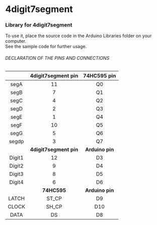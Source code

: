 # 4digit7segment

### Library for 4digit7segment

To use it, place the source code in the Arduino Libraries folder on your computer.  
See the sample code for further usage.

###### DECLARATION OF THE PINS AND CONNECTIONS

|  | __4digit7segment pin__ | __74HC595 pin__ |
|:---:|:---:|:---:|
| segA  | 11 | Q0 |
| segB  | 7  | Q1 |
| segC  | 4  | Q2 |
| segD  | 2  | Q3 |
| segE  | 1  | Q4 |
| segF  | 10 | Q5 |
| segG  | 5  | Q6 |
| segdp | 3  | Q7 |
| | __4digit7segment pin__ | __Arduino pin__ |
| Digit1 | 12 | D3 |
| Digit2 |  9 | D4 |
| Digit3 |  8 | D5 |
| Digit4 |  6 | D6 |
|  | __74HC595__ | __Arduino pin__ |
| LATCH  | ST_CP | D9  |
| CLOCK  | SH_CP | D10 |
| DATA   | DS | D8  |
